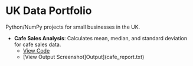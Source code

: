 # UK Data Portfolio

Python/NumPy projects for small businesses in the UK.

- **Cafe Sales Analysis**: Calculates mean, median, and standard deviation for cafe sales data.  
  - [View Code](Cafe_Portfolio.py)  
  - [View Output Screenshot]Output](cafe_report.txt)


